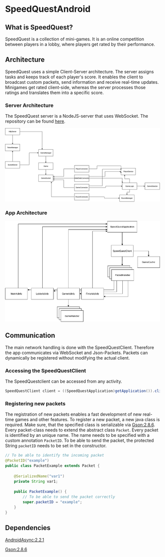 # SpeedQuestAndroid

## What is SpeedQuest?

SpeedQuest is a collection of mini-games. It is an online competition between players in a lobby, where players get rated by their performance.

## Architecture

SpeedQuest uses a simple Client-Server architecture. The server assigns tasks and keeps track of each player's score. It enables the client to broadcast custom packets, send information and receive real-time updates. Minigames get rated client-side, whereas the server processes those ratings and translates them into a specific score.

### Server Architecture

The SpeedQuest server is a NodeJS-server that uses WebSocket. The repository can be found [here](https://github.com/Jaybit0/SpeedQuest).

![](images/SpeedQuestServer.png)

### App Architecture

![](images/SpeedQuestClient.png)

## Communication

The main network handling is done with the SpeedQuestClient. Therefore the app communicates via WebSocket and Json-Packets. Packets can dynamically be registered without modifying the actual client.

### Accessing the SpeedQuestClient

The SpeedQuestclient can be accessed from any activity.

```java
SpeedQuestClient client = ((SpeedQuestApplication)getApplication()).client;
```

### Registering new packets

The registration of new packets enables a fast development of new real-time games and other features. To register a new packet, a new java class is required. Make sure, that the specified class is serializable via [Gson:2.8.6](https://github.com/google/gson). Every packet-class needs to extend the abstract class `Packet`. Every packet is identified by an unique name. The name needs to be specified with a custom annotation `PacketID`. To be able to send the packet, the protected String `packetID` needs to be set in the constructor.

```java
// To be able to identify the incoming packet
@PacketID("example")
public class PacketExample extends Packet {

    @SerializedName("var1")
    private String var1;

    public PacketExample() {
        // To be able to send the packet correctly
        super.packetID = "example";
    }
}
```

## Dependencies

[AndroidAsync:2.2.1](https://github.com/koush/AndroidAsync)

[Gson:2.8.6](https://github.com/google/gson)
